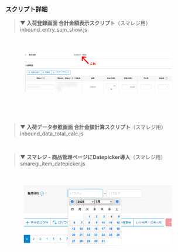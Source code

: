 ### スクリプト詳細
> **▼ 入荷登録画面 合計金額表示スクリプト**（スマレジ用）  
> inbound_entry_sum_show.js
<div align="center" style="margin:50px;"><img src="img/2025-07-04_18h10_02.png" width="500"></div>  
<br>

> **▼ 入荷データ参照画面 合計金額計算スクリプト**（スマレジ用）  
> inbound_data_total_calc.js
<br>

> **▼ スマレジ - 商品管理ページにDatepicker導入**（スマレジ用）  
> smaregi_item_datepicker.js
<div align="center" style="margin:50px;"><img src="img/2025-07-04_18h34_44.png" width="500"></div>  
<br>
